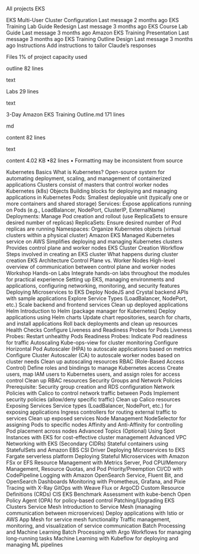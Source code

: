 
All projects
EKS





EKS Multi-User Cluster Configuration
Last message 2 months ago
EKS Training Lab Guide Redesign
Last message 3 months ago
EKS Course Lab Guide
Last message 3 months ago
Amazon EKS Training Presentation
Last message 3 months ago
EKS Training Outline Design
Last message 3 months ago
Instructions
Add instructions to tailor Claude’s responses

Files
1% of project capacity used

outline
82 lines

text



Labs
29 lines

text



3-Day Amazon EKS Training Outline.md
171 lines

md



content
82 lines

text



content
4.02 KB •82 lines
•
Formatting may be inconsistent from source

Kubernetes Basics
What is Kubernetes?
Open-source system for automating deployment, scaling, and management of containerized applications
Clusters consist of masters that control worker nodes
Kubernetes (k8s) Objects
Building blocks for deploying and managing applications in Kubernetes
Pods: Smallest deployable unit (typically one or more containers and shared storage)
Services: Expose applications running on Pods (e.g., LoadBalancer, NodePort, ClusterIP, ExternalName)
Deployments: Manage Pod creation and rollout (use ReplicaSets to ensure desired number of replicas)
ReplicaSets: Ensure desired number of Pod replicas are running
Namespaces: Organize Kubernetes objects (virtual clusters within a physical cluster)
Amazon EKS
Managed Kubernetes service on AWS
Simplifies deploying and managing Kubernetes clusters
Provides control plane and worker nodes
EKS Cluster Creation Workflow
Steps involved in creating an EKS cluster
What happens during cluster creation
EKS Architecture
Control Plane vs. Worker Nodes
High-level overview of communication between control plane and worker nodes
Workshop Hands-on Labs
Integrate hands-on labs throughout the modules for practical experience
Setting up EKS, managing environments and applications, configuring networking, monitoring, and security features
Deploying Microservices to EKS
Deploy NodeJS and Crystal backend APIs with sample applications
Explore Service Types (LoadBalancer, NodePort, etc.)
Scale backend and frontend services
Clean up deployed applications
Helm
Introduction to Helm (package manager for Kubernetes)
Deploy applications using Helm charts
Update chart repositories, search for charts, and install applications
Roll back deployments and clean up resources
Health Checks
Configure Liveness and Readiness Probes for Pods
Liveness Probes: Restart unhealthy Pods
Readiness Probes: Indicate Pod readiness for traffic
Autoscaling
Kube-ops-view for cluster monitoring
Configure Horizontal Pod Autoscaler (HPA) to autoscale applications based on metrics
Configure Cluster Autoscaler (CA) to autoscale worker nodes based on cluster needs
Clean up autoscaling resources
RBAC (Role-Based Access Control)
Define roles and bindings to manage Kubernetes access
Create users, map IAM users to Kubernetes users, and assign roles for access control
Clean up RBAC resources
Security Groups and Network Policies
Prerequisite: Security group creation and RDS configuration
Network Policies with Calico to control network traffic between Pods
Implement security policies (allow/deny specific traffic)
Clean up Calico resources
Exposing Services
Service types (LoadBalancer, NodePort, etc.) for exposing applications
Ingress controllers for routing external traffic to services
Clean up exposed services
Node Management
NodeSelector for assigning Pods to specific nodes
Affinity and Anti-Affinity for controlling Pod placement across nodes
Advanced Topics (Optional)
Using Spot Instances with EKS for cost-effective cluster management
Advanced VPC Networking with EKS (Secondary CIDRs)
Stateful containers using StatefulSets and Amazon EBS CSI Driver
Deploying Microservices to EKS Fargate serverless platform
Deploying Stateful Microservices with Amazon FSx or EFS
Resource Management with Metrics Server, Pod CPU/Memory Management, Resource Quotas, and Pod Priority/Preemption
CI/CD with CodePipeline
Logging with Amazon OpenSearch Service, Fluent Bit, and OpenSearch Dashboards
Monitoring with Prometheus, Grafana, and Pixie
Tracing with X-Ray
GitOps with Weave Flux or ArgoCD
Custom Resource Definitions (CRDs)
CIS EKS Benchmark Assessment with kube-bench
Open Policy Agent (OPA) for policy-based control
Patching/Upgrading EKS Clusters
Service Mesh
Introduction to Service Mesh (managing communication between microservices)
Deploy applications with Istio or AWS App Mesh for service mesh functionality
Traffic management, monitoring, and visualization of service communication
Batch Processing and Machine Learning
Batch Processing with Argo Workflows for managing long-running tasks
Machine Learning with Kubeflow for deploying and managing ML pipelines